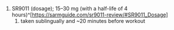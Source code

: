 1. SR9011 (dosage); 15–30 mg (with a half-life of 4 hours)^[https://sarmguide.com/sr9011-review/#SR9011_Dosage]
	1. taken sublingually and ~20 minutes before workout